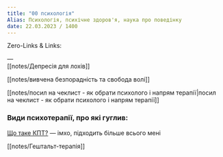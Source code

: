 ```yaml
---
title: "00 психологія"
Alias: Психологія, психічне здоров'я, наука про поведінку
date: 22.03.2023 / 1400  
---
```

Zero-Links & Links:  


—  
[[notes/Депресія для лохів]]

[[notes/вивчена безпорадність та свобода волі]]

[[notes/посил на чеклист - як обрати психолого і напрям терапії|посил на чеклист - як обрати психолого і напрям терапії]]

### Види психотерапії, про які гуглив:  
[Що таке КПТ?](https://cbt-therapist.net/what-cbt)  — імхо, підходить більше всього мені  

[[notes/Гештальт-терапія]]  

